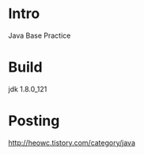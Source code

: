 # Intro

Java Base Practice

# Build

jdk 1.8.0_121

# Posting

http://heowc.tistory.com/category/java